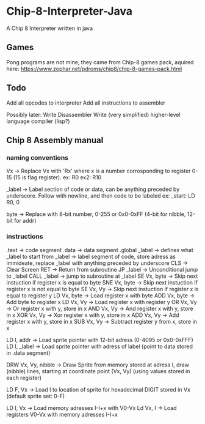 # Chip-8-Interpreter-Java
A Chip 8 Interpreter written in java

## Games
Pong programs are not mine, they came from Chip-8 games pack, aquired here:
https://www.zophar.net/pdroms/chip8/chip-8-games-pack.html

## Todo
Add all opcodes to interpreter
Add all instructions to assembler

Possibly later:
Write Disassembler
Write (very simplified) higher-level language compiler (lisp?)

## Chip 8 Assembly manual
### naming conventions
Vx -> Replace Vx with 'Rx' where x is a number corrosponding to register 0-15 (15 is flag register). 
ex: R0 
ex2: R10

_label -> Label section of code or data, can be anything preceded by underscore. Follow with newline, and then code to be labeled
ex:
_start:
    LD R0, 0

byte -> Replace with 8-bit number, 0-255 or 0x0-0xFF (4-bit for nibble, 12-bit for addr)

### instructions
.text -> code segment
.data -> data segment
.global _label -> defines what _label to start from
_label -> label segment of code, store adress as immideate, replace _label with anything preceded by underscore
CLS -> Clear Screen
RET -> Return from subroutine
JP _label -> Unconditional jump to _label
CALL _label -> jump to subroutine at _label
SE Vx, byte -> Skip next instuction if register x is equal to byte
SNE Vx, byte -> Skip next instuction if register x is not equal to byte
SE Vx, Vy -> Skip next instuction if register x is equal to register y
LD Vx, byte -> Load register x with byte
ADD Vx, byte -> Add byte to register x
LD Vx, Vy -> Load register x with register y
OR Vx, Vy -> Or register x with y, store in x
AND Vx, Vy -> And register x with y, store in x
XOR Vx, Vy -> Xor register x with y, store in x
ADD Vx, Vy -> Add register x with y, store in x
SUB Vx, Vy -> Subtract register y from x, store in x

LD I, addr -> Load sprite pointer with 12-bit adress (0-4095 or 0x0-0xFFF)
LD I, _label -> Load sprite pointer with adress of label (point to data stored in .data segment)

DRW Vx, Vy, nibble -> Draw Sprite from memory stored at adress I, draw (nibble) lines, starting at coordinate point (Vx, Vy) (using values stored in each register)

LD F, Vx -> Load I to location of sprite for hexadecimal DIGIT stored in Vx (default sprite set: 0-F)

LD I, Vx -> Load memory adresses I-I+x with V0-Vx
Ld Vx, I -> Load registers V0-Vx with memory adresses I-I+x
